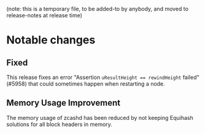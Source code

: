 (note: this is a temporary file, to be added-to by anybody, and moved to
release-notes at release time)

Notable changes
===============

Fixed
-----

This release fixes an error "Assertion `uResultHeight == rewindHeight` failed" (#5958)
that could sometimes happen when restarting a node.

Memory Usage Improvement
------------------------

The memory usage of zcashd has been reduced by not keeping Equihash solutions for all
block headers in memory.
